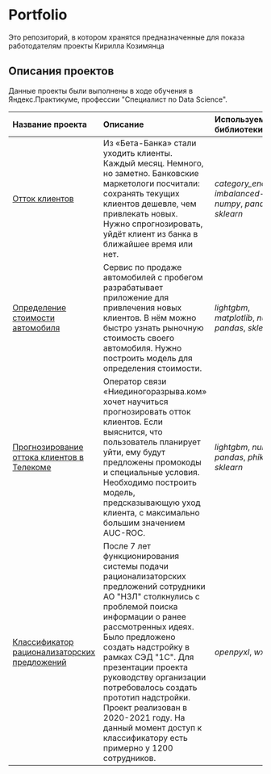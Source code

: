 # Portfolio
Это репозиторий, в котором хранятся предназначенные для показа работодателям проекты Кирилла Козимянца

## Описания проектов

Данные проекты были выполнены в ходе обучения в Яндекс.Практикуме, профессии "Специалист по Data Science".

| Название проекта | Описание | Используемые библиотеки | 
| :---------------------- | :---------------------- | :---------------------- |
| [Отток клиентов](exodus_of_bank_customers) | Из «Бета-Банка» стали уходить клиенты. Каждый месяц. Немного, но заметно. Банковские маркетологи посчитали: сохранять текущих клиентов дешевле, чем привлекать новых. Нужно спрогнозировать, уйдёт клиент из банка в ближайшее время или нет. | *category_encoders*, *imbalanced-learn*, *numpy*, *pandas*, *sklearn* |
| [Определение стоимости автомобиля](car_price) | Сервис по продаже автомобилей с пробегом  разрабатывает приложение для привлечения новых клиентов. В нём можно быстро узнать рыночную стоимость своего автомобиля. Нужно построить модель для определения стоимости. | *lightgbm*, *matplotlib*, *numpy*, *pandas*, *sklearn* |
| [Прогнозирование оттока клиентов в Телекоме](exodus_of_telecom_customers) | Оператор связи «Ниединогоразрыва.ком» хочет научиться прогнозировать отток клиентов. Если выяснится, что пользователь планирует уйти, ему будут предложены промокоды и специальные условия. Необходимо построить модель, предсказывающую уход клиента, с максимально большим значением AUC-ROC. | *lightgbm*, *numpy*, *pandas*, *phik*, *sklearn* |
| [Классификатор рационализаторских предложений](idea_classifier) | После 7 лет функционирования системы подачи рационализаторских предложений сотрудники АО "НЗЛ" столкнулись с проблемой поиска информации о ранее рассмотренных идеях. Было предложено создать надстройку в рамках СЭД "1С". Для презентации проекта руководству организации потребовалось создать прототип надстройки. Проект реализован в 2020-2021 году. На данный момент доступ к классификатору есть примерно у 1200 сотрудников. | *openpyxl*, *wx* |